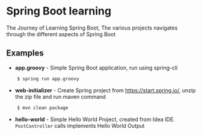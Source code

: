 # Spring Boot learning
The Journey of Learning Spring Boot, The various projects navigates through the different aspects of Spring Boot

## Examples
- **app.groovy** - Simple Spring Boot application, run using spring-cli
```sh
    $ spring run app.groovy
```

- **web-initializer** - Create Spring project from https://start.spring.io/, unzip the zip file and run maven command
```sh
    $ mvn clean package
```
- **hello-world** - Simple Hello World Project, created from Idea IDE. `PostController` calls implements Hello World Output





